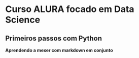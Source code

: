 # Curso ALURA focado em Data Science

## Primeiros passos com Python

**Aprendendo a mexer com markdown em conjunto**